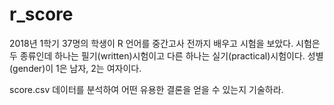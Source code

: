 # r_score

2018년 1학기 37명의 학생이 R 언어를 중간고사 전까지 배우고 시험을 보았다. 
시험은 두 종류인데 하나는 필기(written)시험이고 다른 하나는 실기(practical)시험이다. 성별(gender)이 1은 남자, 2는 여자이다.

score.csv 데이터를 분석하여 어떤 유용한 결론을 얻을 수 있는지 기술하라.

